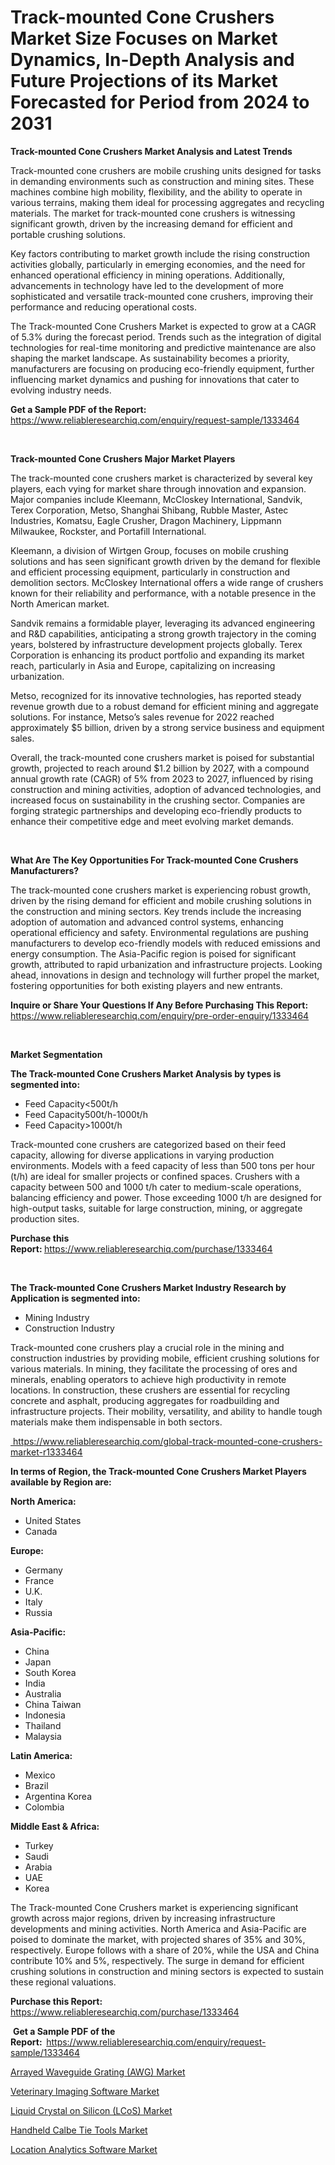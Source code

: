 <p><h1>Track-mounted Cone Crushers Market Size Focuses on Market Dynamics, In-Depth Analysis and Future Projections of its Market Forecasted for Period from 2024 to 2031</h1></p><p><strong>Track-mounted Cone Crushers Market Analysis and Latest Trends</strong></p>
<p><p>Track-mounted cone crushers are mobile crushing units designed for tasks in demanding environments such as construction and mining sites. These machines combine high mobility, flexibility, and the ability to operate in various terrains, making them ideal for processing aggregates and recycling materials. The market for track-mounted cone crushers is witnessing significant growth, driven by the increasing demand for efficient and portable crushing solutions.</p><p>Key factors contributing to market growth include the rising construction activities globally, particularly in emerging economies, and the need for enhanced operational efficiency in mining operations. Additionally, advancements in technology have led to the development of more sophisticated and versatile track-mounted cone crushers, improving their performance and reducing operational costs.</p><p>The Track-mounted Cone Crushers Market is expected to grow at a CAGR of 5.3% during the forecast period. Trends such as the integration of digital technologies for real-time monitoring and predictive maintenance are also shaping the market landscape. As sustainability becomes a priority, manufacturers are focusing on producing eco-friendly equipment, further influencing market dynamics and pushing for innovations that cater to evolving industry needs.</p></p>
<p><strong>Get a Sample PDF of the Report:&nbsp;</strong> <a href="https://www.reliableresearchiq.com/enquiry/request-sample/1333464?utm_campaign=1141&utm_medium=2&utm_source=Github&utm_content=ia&utm_term=01102024&utm_id=track-mounted-cone-crushers">https://www.reliableresearchiq.com/enquiry/request-sample/1333464</a></p>
<p>&nbsp;</p>
<p><strong>Track-mounted Cone Crushers Major Market Players</strong></p>
<p><p>The track-mounted cone crushers market is characterized by several key players, each vying for market share through innovation and expansion. Major companies include Kleemann, McCloskey International, Sandvik, Terex Corporation, Metso, Shanghai Shibang, Rubble Master, Astec Industries, Komatsu, Eagle Crusher, Dragon Machinery, Lippmann Milwaukee, Rockster, and Portafill International. </p><p>Kleemann, a division of Wirtgen Group, focuses on mobile crushing solutions and has seen significant growth driven by the demand for flexible and efficient processing equipment, particularly in construction and demolition sectors. McCloskey International offers a wide range of crushers known for their reliability and performance, with a notable presence in the North American market.</p><p>Sandvik remains a formidable player, leveraging its advanced engineering and R&D capabilities, anticipating a strong growth trajectory in the coming years, bolstered by infrastructure development projects globally. Terex Corporation is enhancing its product portfolio and expanding its market reach, particularly in Asia and Europe, capitalizing on increasing urbanization.</p><p>Metso, recognized for its innovative technologies, has reported steady revenue growth due to a robust demand for efficient mining and aggregate solutions. For instance, Metso’s sales revenue for 2022 reached approximately $5 billion, driven by a strong service business and equipment sales.</p><p>Overall, the track-mounted cone crushers market is poised for substantial growth, projected to reach around $1.2 billion by 2027, with a compound annual growth rate (CAGR) of 5% from 2023 to 2027, influenced by rising construction and mining activities, adoption of advanced technologies, and increased focus on sustainability in the crushing sector. Companies are forging strategic partnerships and developing eco-friendly products to enhance their competitive edge and meet evolving market demands.</p></p>
<p>&nbsp;</p>
<p><strong>What Are The Key Opportunities For Track-mounted Cone Crushers Manufacturers?</strong></p>
<p><p>The track-mounted cone crushers market is experiencing robust growth, driven by the rising demand for efficient and mobile crushing solutions in the construction and mining sectors. Key trends include the increasing adoption of automation and advanced control systems, enhancing operational efficiency and safety. Environmental regulations are pushing manufacturers to develop eco-friendly models with reduced emissions and energy consumption. The Asia-Pacific region is poised for significant growth, attributed to rapid urbanization and infrastructure projects. Looking ahead, innovations in design and technology will further propel the market, fostering opportunities for both existing players and new entrants.</p></p>
<p><strong>Inquire or Share Your Questions If Any Before Purchasing This Report:</strong> <a href="https://www.reliableresearchiq.com/enquiry/pre-order-enquiry/1333464?utm_campaign=1141&utm_medium=2&utm_source=Github&utm_content=ia&utm_term=01102024&utm_id=track-mounted-cone-crushers">https://www.reliableresearchiq.com/enquiry/pre-order-enquiry/1333464</a></p>
<p>&nbsp;</p>
<p><strong>Market Segmentation</strong></p>
<p><strong>The Track-mounted Cone Crushers Market Analysis by types is segmented into:</strong></p>
<p><ul><li>Feed Capacity<500t/h</li><li>Feed Capacity500t/h-1000t/h</li><li>Feed Capacity>1000t/h</li></ul></p>
<p><p>Track-mounted cone crushers are categorized based on their feed capacity, allowing for diverse applications in varying production environments. Models with a feed capacity of less than 500 tons per hour (t/h) are ideal for smaller projects or confined spaces. Crushers with a capacity between 500 and 1000 t/h cater to medium-scale operations, balancing efficiency and power. Those exceeding 1000 t/h are designed for high-output tasks, suitable for large construction, mining, or aggregate production sites.</p></p>
<p><strong>Purchase this Report:&nbsp;</strong><a href="https://www.reliableresearchiq.com/purchase/1333464?utm_campaign=1141&utm_medium=2&utm_source=Github&utm_content=ia&utm_term=01102024&utm_id=track-mounted-cone-crushers">https://www.reliableresearchiq.com/purchase/1333464</a></p>
<p>&nbsp;</p>
<p><strong>The Track-mounted Cone Crushers Market Industry Research by Application is segmented into:</strong></p>
<p><ul><li>Mining Industry</li><li>Construction Industry</li></ul></p>
<p><p>Track-mounted cone crushers play a crucial role in the mining and construction industries by providing mobile, efficient crushing solutions for various materials. In mining, they facilitate the processing of ores and minerals, enabling operators to achieve high productivity in remote locations. In construction, these crushers are essential for recycling concrete and asphalt, producing aggregates for roadbuilding and infrastructure projects. Their mobility, versatility, and ability to handle tough materials make them indispensable in both sectors.</p></p>
<p><a href="https://www.reliableresearchiq.com/global-track-mounted-cone-crushers-market-r1333464?utm_campaign=1141&utm_medium=2&utm_source=Github&utm_content=ia&utm_term=01102024&utm_id=track-mounted-cone-crushers">&nbsp;https://www.reliableresearchiq.com/global-track-mounted-cone-crushers-market-r1333464</a></p>
<p><strong>In terms of Region, the Track-mounted Cone Crushers Market Players available by Region are:</strong></p>
<p>
    <p> <strong> North America: </strong>
        <ul>
            <li>United States</li>
            <li>Canada</li>
        </ul>
        </p> 
    <p> <strong> Europe: </strong>
        <ul>
            <li>Germany</li>
            <li>France</li>
            <li>U.K.</li>
            <li>Italy</li>
            <li>Russia</li>
        </ul>
        </p> 
    <p> <strong> Asia-Pacific: </strong>
        <ul>
            <li>China</li>
            <li>Japan</li>
            <li>South Korea</li>
            <li>India</li>
            <li>Australia</li>
            <li>China Taiwan</li>
            <li>Indonesia</li>
            <li>Thailand</li>
            <li>Malaysia</li>
        </ul>
        </p> 
    <p> <strong> Latin America: </strong>
        <ul>
            <li>Mexico</li>
            <li>Brazil</li>
            <li>Argentina Korea</li>
            <li>Colombia</li>
        </ul>
        </p> 
    <p> <strong> Middle East & Africa: </strong>
        <ul>
            <li>Turkey</li>
            <li>Saudi</li>
            <li>Arabia</li>
            <li>UAE</li>
            <li>Korea</li>
        </ul>
    </p>
    </p>
<p><p>The Track-mounted Cone Crushers market is experiencing significant growth across major regions, driven by increasing infrastructure developments and mining activities. North America and Asia-Pacific are poised to dominate the market, with projected shares of 35% and 30%, respectively. Europe follows with a share of 20%, while the USA and China contribute 10% and 5%, respectively. The surge in demand for efficient crushing solutions in construction and mining sectors is expected to sustain these regional valuations.</p></p>
<p><strong>Purchase this Report: </strong><a href="https://www.reliableresearchiq.com/purchase/1333464?utm_campaign=1141&utm_medium=2&utm_source=Github&utm_content=ia&utm_term=01102024&utm_id=track-mounted-cone-crushers">https://www.reliableresearchiq.com/purchase/1333464</a></p>
<p>&nbsp;<strong>Get a Sample PDF of the Report:&nbsp;&nbsp;</strong><a href="https://www.reliableresearchiq.com/enquiry/request-sample/1333464?utm_campaign=1141&utm_medium=2&utm_source=Github&utm_content=ia&utm_term=01102024&utm_id=track-mounted-cone-crushers">https://www.reliableresearchiq.com/enquiry/request-sample/1333464</a></p>
<p><strong></strong></p>
<p><p><a href="https://issuu.com/reportprime-2/docs/arrayed-waveguide-grating-awg-marke_933d2cd5065179?utm_campaign=1141&utm_medium=2&utm_source=Github&utm_content=ia&utm_term=01102024&utm_id=track-mounted-cone-crushers">Arrayed Waveguide Grating (AWG) Market</a></p><p><a href="https://www.linkedin.com/pulse/evolution-veterinary-imaging-software-market-key-shifts-from-icdee?utm_campaign=1141&utm_medium=2&utm_source=Github&utm_content=ia&utm_term=01102024&utm_id=track-mounted-cone-crushers">Veterinary Imaging Software Market</a></p><p><a href="https://issuu.com/reportprime-2/docs/liquid-crystal-on-silicon-lcos-mark_9b6d8c13bc132a?utm_campaign=1141&utm_medium=2&utm_source=Github&utm_content=ia&utm_term=01102024&utm_id=track-mounted-cone-crushers">Liquid Crystal on Silicon (LCoS) Market</a></p><p><a href="https://github.com/ArnisaBaku06/Market-Research-Report-List-1/blob/main/handheld-calbe-tie-tools-market.md?utm_campaign=1141&utm_medium=2&utm_source=Github&utm_content=ia&utm_term=01102024&utm_id=track-mounted-cone-crushers">Handheld Calbe Tie Tools Market</a></p><p><a href="https://www.linkedin.com/pulse/location-analytics-software-market-global-regional-analysis-2024-x7ole?utm_campaign=1141&utm_medium=2&utm_source=Github&utm_content=ia&utm_term=01102024&utm_id=track-mounted-cone-crushers">Location Analytics Software Market</a></p></p>
